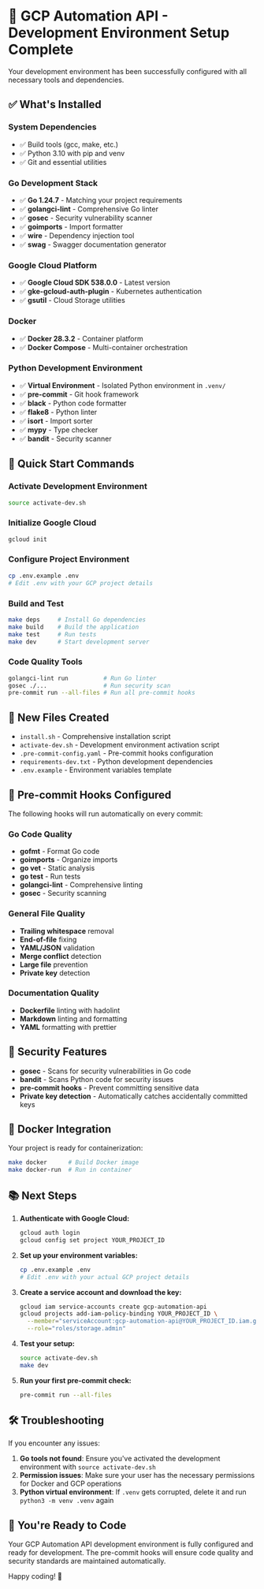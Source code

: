 # 🚀 GCP Automation API - Development Environment Setup Complete

Your development environment has been successfully configured with all necessary tools and dependencies.

## ✅ What's Installed

### **System Dependencies**

- ✅ Build tools (gcc, make, etc.)
- ✅ Python 3.10 with pip and venv
- ✅ Git and essential utilities

### **Go Development Stack**

- ✅ **Go 1.24.7** - Matching your project requirements
- ✅ **golangci-lint** - Comprehensive Go linter
- ✅ **gosec** - Security vulnerability scanner
- ✅ **goimports** - Import formatter
- ✅ **wire** - Dependency injection tool
- ✅ **swag** - Swagger documentation generator

### **Google Cloud Platform**

- ✅ **Google Cloud SDK 538.0.0** - Latest version
- ✅ **gke-gcloud-auth-plugin** - Kubernetes authentication
- ✅ **gsutil** - Cloud Storage utilities

### **Docker**

- ✅ **Docker 28.3.2** - Container platform
- ✅ **Docker Compose** - Multi-container orchestration

### **Python Development Environment**

- ✅ **Virtual Environment** - Isolated Python environment in `.venv/`
- ✅ **pre-commit** - Git hook framework
- ✅ **black** - Python code formatter
- ✅ **flake8** - Python linter
- ✅ **isort** - Import sorter
- ✅ **mypy** - Type checker
- ✅ **bandit** - Security scanner

## 🔧 Quick Start Commands

### **Activate Development Environment**

```bash
source activate-dev.sh
```

### **Initialize Google Cloud**

```bash
gcloud init
```

### **Configure Project Environment**

```bash
cp .env.example .env
# Edit .env with your GCP project details
```

### **Build and Test**

```bash
make deps     # Install Go dependencies
make build    # Build the application
make test     # Run tests
make dev      # Start development server
```

### **Code Quality Tools**

```bash
golangci-lint run          # Run Go linter
gosec ./...                # Run security scan
pre-commit run --all-files # Run all pre-commit hooks
```

## 📁 New Files Created

- `install.sh` - Comprehensive installation script
- `activate-dev.sh` - Development environment activation script
- `.pre-commit-config.yaml` - Pre-commit hooks configuration
- `requirements-dev.txt` - Python development dependencies
- `.env.example` - Environment variables template

## 🔄 Pre-commit Hooks Configured

The following hooks will run automatically on every commit:

### **Go Code Quality**

- **gofmt** - Format Go code
- **goimports** - Organize imports
- **go vet** - Static analysis
- **go test** - Run tests
- **golangci-lint** - Comprehensive linting
- **gosec** - Security scanning

### **General File Quality**

- **Trailing whitespace** removal
- **End-of-file** fixing
- **YAML/JSON** validation
- **Merge conflict** detection
- **Large file** prevention
- **Private key** detection

### **Documentation Quality**

- **Dockerfile** linting with hadolint
- **Markdown** linting and formatting
- **YAML** formatting with prettier

## 🔐 Security Features

- **gosec** - Scans for security vulnerabilities in Go code
- **bandit** - Scans Python code for security issues
- **pre-commit hooks** - Prevent committing sensitive data
- **Private key detection** - Automatically catches accidentally committed keys

## 🐳 Docker Integration

Your project is ready for containerization:

```bash
make docker      # Build Docker image
make docker-run  # Run in container
```

## 📚 Next Steps

1. **Authenticate with Google Cloud:**

   ```bash
   gcloud auth login
   gcloud config set project YOUR_PROJECT_ID
   ```

2. **Set up your environment variables:**

   ```bash
   cp .env.example .env
   # Edit .env with your actual GCP project details
   ```

3. **Create a service account and download the key:**

   ```bash
   gcloud iam service-accounts create gcp-automation-api
   gcloud projects add-iam-policy-binding YOUR_PROJECT_ID \
     --member="serviceAccount:gcp-automation-api@YOUR_PROJECT_ID.iam.gserviceaccount.com" \
     --role="roles/storage.admin"
   ```

4. **Test your setup:**

   ```bash
   source activate-dev.sh
   make dev
   ```

5. **Run your first pre-commit check:**

   ```bash
   pre-commit run --all-files
   ```

## 🛠️ Troubleshooting

If you encounter any issues:

1. **Go tools not found**: Ensure you've activated the development environment with `source activate-dev.sh`
2. **Permission issues**: Make sure your user has the necessary permissions for Docker and GCP operations
3. **Python virtual environment**: If `.venv` gets corrupted, delete it and run `python3 -m venv .venv` again

## 🎉 You're Ready to Code

Your GCP Automation API development environment is fully configured and ready for development. The pre-commit hooks will ensure code quality and security standards are maintained automatically.

Happy coding! 🚀

